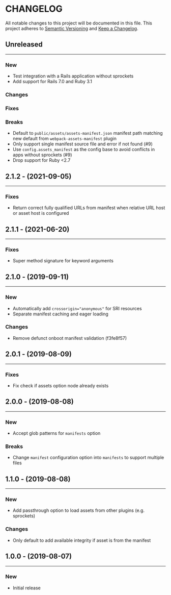 # CHANGELOG

All notable changes to this project will be documented in this file.
This project adheres to [Semantic Versioning](http://semver.org/) and [Keep a Changelog](http://keepachangelog.com/).



## Unreleased
---

### New
* Test integration with a Rails application without sprockets
* Add support for Rails 7.0 and Ruby 3.1

### Changes

### Fixes

### Breaks
* Default to `public/assets/assets-manifest.json` manifest path matching new default from `webpack-assets-manifest` plugin
* Only support single manifest source file and error if not found (#9)
* Use `config.assets_manifest` as the config base to avoid conflicts in apps without sprockets (#9)
* Drop support for Ruby <2.7


## 2.1.2 - (2021-09-05)
---

### Fixes
* Return correct fully qualified URLs from manifest when relative URL host or asset host is configured


## 2.1.1 - (2021-06-20)
---

### Fixes
* Super method signature for keyword arguments


## 2.1.0 - (2019-09-11)
---

### New
* Automatically add `crossorigin="anonymous"` for SRI resources
* Separate manifest caching and eager loading

### Changes
* Remove defunct onboot manifest validation (f3fe8f57)


## 2.0.1 - (2019-08-09)
---

### Fixes
* Fix check if assets option node already exists


## 2.0.0 - (2019-08-08)
---

### New
* Accept glob patterns for `manifests` option


### Breaks
* Change `manifest` configuration option into `manifests` to support multiple files


## 1.1.0 - (2019-08-08)
---

### New
* Add passthrough option to load assets from other plugins (e.g. sprockets)

### Changes
* Only default to add available integrity if asset is from the manifest


## 1.0.0 - (2019-08-07)
---

### New
* Initial release


